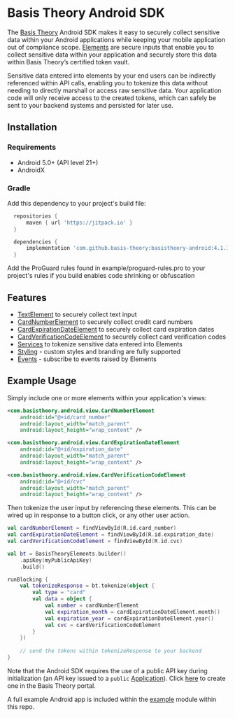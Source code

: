 # Basis Theory Android SDK

The [Basis Theory](https://basistheory.com) Android SDK makes it easy to securely collect sensitive 
data within your Android applications while keeping your mobile application out of compliance scope. 
[Elements](https://developers.basistheory.com/docs/sdks/mobile/android/) are secure inputs that enable you to collect
sensitive data within your application and securely store this data within Basis Theory’s certified 
token vault.

Sensitive data entered into elements by your end users can be indirectly referenced within API
calls, enabling you to tokenize this data without needing to directly marshall or access raw
sensitive data. Your application code will only receive access to the created tokens, which can 
safely be sent to your backend systems and persisted for later use.

## Installation

### Requirements

- Android 5.0+ (API level 21+)
- AndroidX

### Gradle

Add this dependency to your project's build file:

```groovy
  repositories {
      maven { url 'https://jitpack.io' }
  }

  dependencies {
      implementation 'com.github.basis-theory:basistheory-android:4.1.1'
  }
```

Add the ProGuard rules found in example/proguard-rules.pro to your project's rules if you build 
enables code shrinking or obfuscation

## Features

- [TextElement](https://developers.basistheory.com/docs/sdks/mobile/android/types#textelement) to securely collect text input
- [CardNumberElement](https://developers.basistheory.com/docs/sdks/mobile/android/types#cardnumberelement) to securely collect credit card numbers
- [CardExpirationDateElement](https://developers.basistheory.com/docs/sdks/mobile/android/types#cardexpirationdateelement) to securely collect card expiration dates
- [CardVerificationCodeElement](https://developers.basistheory.com/docs/sdks/mobile/android/types#cardverificationcodeelement) to securely collect card verification codes
- [Services](https://developers.basistheory.com/docs/sdks/mobile/android/services) to tokenize sensitive data entered into Elements
- [Styling](https://developers.basistheory.com/docs/sdks/mobile/android/options#styling) - custom styles and branding are fully supported
- [Events](https://developers.basistheory.com/docs/sdks/mobile/android/events) - subscribe to events raised by Elements

## Example Usage

Simply include one or more elements within your application's views:

```xml
<com.basistheory.android.view.CardNumberElement
    android:id="@+id/card_number"
    android:layout_width="match_parent"
    android:layout_height="wrap_content" />

<com.basistheory.android.view.CardExpirationDateElement
    android:id="@+id/expiration_date"
    android:layout_width="match_parent"
    android:layout_height="wrap_content" />

<com.basistheory.android.view.CardVerificationCodeElement
    android:id="@+id/cvc"
    android:layout_width="match_parent"
    android:layout_height="wrap_content" />
```

Then tokenize the user input by referencing these elements. This can be wired up in response to a 
button click, or any other user action.

```kotlin
val cardNumberElement = findViewById(R.id.card_number)
val cardExpirationDateElement = findViewById(R.id.expiration_date)
val cardVerificationCodeElement = findViewById(R.id.cvc)

val bt = BasisTheoryElements.builder()
    .apiKey(myPublicApiKey)
    .build()

runBlocking {
    val tokenizeResponse = bt.tokenize(object {
        val type = "card"
        val data = object {
            val number = cardNumberElement
            val expiration_month = cardExpirationDateElement.month()
            val expiration_year = cardExpirationDateElement.year()
            val cvc = cardVerificationCodeElement
        }
    })
    
    // send the tokens within tokenizeResponse to your backend
}
```

Note that the Android SDK requires the use of a public API key during initialization 
(an API key issued to a `public` [Application](https://developers.basistheory.com/docs/concepts/access-controls#what-are-applications)).
Click [here](https://portal.basistheory.com/applications/create?permissions=token%3Acreate&type=public.) 
to create one in the Basis Theory portal.

A full example Android app is included within the [example](example) module within this repo.
